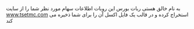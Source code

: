 به نام خالق هستی
ربات بورس
این روبات اطلاعات سهام مورد نظر شما را از سایت
www.tsetmc.com استخراج کرده و در قالب یک فایل اکسل آن را برای شما ذخیره می کند
